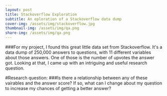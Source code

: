 ```yaml
---
layout: post
title: Stackoverflow Exploration
subtitle: An eploration of a Stackoverflow data dump
cover-img: /assets/img/stackoverflow.jpg
thumbnail-img: /assets/img/qa.png
share-img: /assets/img/qa.png
---
```


###For my project, I found this great little data set from Stackoverflow. It's a data dump of 250,000 answers to questions, with 11 different variables about those answers. One of those is the number of upvotes the answer got. Looking at that, I came up with an intriguing and useful research question.

#Research question:
###Is there a relationship between any of these vairables and the answer score? If so, what can I change about my question to increase my chances of getting a better answer?
